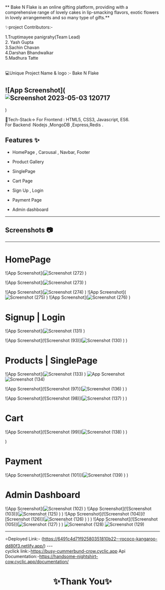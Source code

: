 ** Bake N Flake is an online gifting platform, providing  with a comprehensive range of lovely cakes in lip-smacking flavors, exotic flowers in lovely arrangements and so many type of gifts.**

✨project Contributors:-

1.Truptimayee panigrahy(Team Lead) <br>
2. Yash Gupta   <br>
3.Sachin Chavan   <br>
4.Darshan Bhandwalkar   <br>
5.Madhura Tatte  <br>
<br>

💻Unique Project Name & logo :- Bake N Flake

## ![App Screenshot](![Screenshot 2023-05-03 120717](https://user-images.githubusercontent.com/119392105/236722047-be37a6dc-051d-430d-8afa-98d31a126a8f.png)
)

💫Tech-Stack->
For Frontend : HTML5, CSS3, Javascript, ES6.  <br>
For Backend :Nodejs ,MongoDB ,Express,Redis .



## Features ✨

- HomePage , Carousal , Navbar, Footer

- Product Gallery

- SinglePage

- Cart Page

- Sign Up , Login
- Payment Page
- Admin dashboard

---

## Screenshots 📷

---

# HomePage

![App Screenshot](![Screenshot (272)](https://user-images.githubusercontent.com/112827132/236875360-01974c5d-ebbb-4bb8-8342-2dec0b03958f.png)
)

![App Screenshot](![Screenshot (273)](https://user-images.githubusercontent.com/112827132/236875066-b9f82c19-2c53-42f0-81e8-63afbc31dff9.png)
)

![App Screenshot](![Screenshot (274)](https://user-images.githubusercontent.com/112827132/236875659-10c79a2e-b7cf-4fec-b4fc-a00492d2c2eb.png)
)
![App Screenshot](![Screenshot (275)](https://user-images.githubusercontent.com/112827132/236875700-bbe9c999-31be-4791-af36-5b215cb311ef.png)
)
![App Screenshot](![Screenshot (276)](https://user-images.githubusercontent.com/112827132/236875738-3a6a6569-f23c-493e-805a-a0747020a86b.png)
)

# Signup | Login

![App Screenshot](![Screenshot (131)](https://user-images.githubusercontent.com/119392105/236724556-515a1c40-5f3a-4d5b-8b6f-12e09b3b3acb.png)
)

![App Screenshot](![Screenshot (93)](![Screenshot (130)](https://user-images.githubusercontent.com/119392105/236724566-fef001b8-061d-46b4-b299-32ddcde47f22.png)
)
)

# Products | SinglePage

![App Screenshot](![Screenshot (133)](https://github.com/TruptimayeePanigrahy/cared-lip-7373/assets/119392105/f6fbef37-700e-489a-afc4-f8d0dc8efd1a)
)
![App Screenshot]()![Screenshot (134)](https://github.com/TruptimayeePanigrahy/cared-lip-7373/assets/119392105/d514d0a2-3630-4376-b41f-c308f7a21da7)

![App Screenshot](![Screenshot (97)](![Screenshot (136)](https://github.com/TruptimayeePanigrahy/cared-lip-7373/assets/119392105/b7ffc8ae-3856-4c5e-8782-779d5e6958ac)
)
)

![App Screenshot](![Screenshot (98)](![Screenshot (137)](https://github.com/TruptimayeePanigrahy/cared-lip-7373/assets/119392105/ad19e402-4ec8-4d6d-9b9c-16b127b6a2e4)
)
)

# Cart 

![App Screenshot](![Screenshot (99)](![Screenshot (138)](https://github.com/TruptimayeePanigrahy/cared-lip-7373/assets/119392105/5deb4ed5-4700-4823-926e-6906c861856e)
)
)


)
# Payment 
![App Screenshot](![Screenshot (101)](![Screenshot (139)](https://github.com/TruptimayeePanigrahy/cared-lip-7373/assets/119392105/f5a05b9a-79e5-4f16-9891-4dc29a338efb)
)
)
# Admin Dashboard

![App Screenshot](![Screenshot (102)](https://user-images.githubusercontent.com/119392105/236723525-41024eb1-da93-4249-a70a-28ae9b8e6993.png)
)
![App Screenshot](![Screenshot (103)](![Screenshot (125)](https://user-images.githubusercontent.com/119392105/236723617-7b1d8a90-1e16-4da9-84f6-49122fed399f.png)
)
)
![App Screenshot](![Screenshot (104)](![Screenshot (126)](![Screenshot (126)](https://user-images.githubusercontent.com/119392105/236723975-5b249211-cf90-4073-84e6-658f5f4ef285.png)
)
)
)
![App Screenshot](![Screenshot (105)](![Screenshot (127)](https://user-images.githubusercontent.com/119392105/236723667-45a80ed1-1d7e-48f4-ba34-5c6fd326cb87.png)
)
)
![Screenshot (128)](https://user-images.githubusercontent.com/119392105/236723695-33b8e3fd-c45c-4856-a54b-472bc526e425.png)
![Screenshot (129)](https://user-images.githubusercontent.com/119392105/236724153-148243c7-9372-4094-b69e-7d140448fa05.png)

---

⭐Deployed Link:-
(https://6491c4d71f92580351810b22--rococo-kangaroo-dd80f3.netlify.app/)
--- <br>
cyclick link:-https://busy-cummerbund-crow.cyclic.app
Api Documentation:-https://handsome-nightshirt-cow.cyclic.app/documentation/
<h1 align="center">✨Thank You✨</h1>

